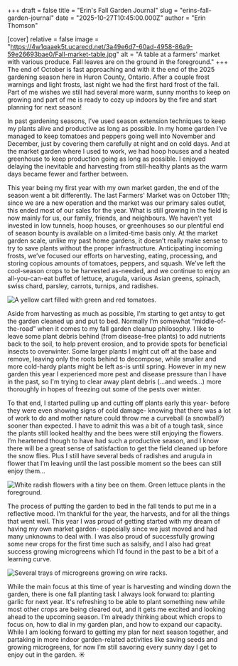 +++
draft = false
title = "Erin's Fall Garden Journal"
slug = "erins-fall-garden-journal"
date = "2025-10-27T10:45:00.000Z"
author = "Erin Thomson"

[cover]
relative = false
image = "https://4w1qaaek5t.ucarecd.net/3a49e6d7-60ad-4958-86a9-59e26693bae0/Fall-market-table.jpg"
alt = "A table at a farmers' market with various produce. Fall leaves are on the ground in the foreground."
+++
The end of October is fast approaching and with it the end of the 2025 gardening season here in Huron County, Ontario. After a couple frost warnings and light frosts, last night we had the first hard frost of the fall. Part of me wishes we still had several more warm, sunny months to keep on growing and part of me is ready to cozy up indoors by the fire and start planning for next season!

In past gardening seasons, I’ve used season extension techniques to keep my plants alive and productive as long as possible. In my home garden I’ve managed to keep tomatoes and peppers going well into November and December, just by covering them carefully at night and on cold days. And at the market garden where I used to work, we had hoop houses and a heated greenhouse to keep production going as long as possible. I enjoyed delaying the inevitable and harvesting from still-healthy plants as the warm days became fewer and farther between.

This year being my first year with my own market garden, the end of the season went a bit differently. The last Farmers' Market was on October 11th; since we are a new operation and the market was our primary sales outlet, this ended most of our sales for the year. What is still growing in the field is now mainly for us, our family, friends, and neighbours. We haven’t yet invested in low tunnels, hoop houses, or greenhouses so our plentiful end of season bounty is available on a limited-time basis only. At the market garden scale, unlike my past home gardens, it doesn’t really make sense to try to save plants without the proper infrastructure. Anticipating incoming frosts, we’ve focused our efforts on harvesting, eating, processing, and storing copious amounts of tomatoes, peppers, and squash. We’ve left the cool-season crops to be harvested as-needed, and we continue to enjoy an all-you-can-eat buffet of lettuce, arugula, various Asian greens, spinach, swiss chard, parsley, carrots, turnips, and radishes.

![A yellow cart filled with green and red tomatoes.](https://4w1qaaek5t.ucarecd.net/d1b51224-e7a7-4bdd-8b2a-fc95eb1bff5a/Tomatoes-cart.jpg "A cartload of tomatoes harvested in anticipation of frost!")

Aside from harvesting as much as possible, I’m starting to get antsy to get the garden cleaned up and put to bed. Normally I’m somewhat “middle-of-the-road” when it comes to my fall garden cleanup philosophy. I like to leave some plant debris behind (from disease-free plants) to add nutrients back to the soil, to help prevent erosion, and to provide spots for beneficial insects to overwinter. Some larger plants I might cut off at the base and remove, leaving only the roots behind to decompose, while smaller and more cold-hardy plants might be left as-is until spring. However in my new garden this year I experienced more pest and disease pressure than I have in the past, so I'm trying to clear away plant debris (...and weeds…) more thoroughly in hopes of freezing out some of the pests over winter.

To that end, I started pulling up and cutting off plants early this year- before they were even showing signs of cold damage- knowing that there was a lot of work to do and mother nature could throw me a curveball (a snowball?) sooner than expected. I have to admit this was a bit of a tough task, since the plants still looked healthy and the bees were still enjoying the flowers. I’m heartened though to have had such a productive season, and I know there will be a great sense of satisfaction to get the field cleaned up before the snow flies. Plus I still have several beds of radishes and arugula in flower that I’m leaving until the last possible moment so the bees can still enjoy them...

![White radish flowers with a tiny bee on them. Green lettuce plants in the foreground.](https://4w1qaaek5t.ucarecd.net/cbba35a5-6518-47a8-892d-a15e537f211e/Radish-flowers.jpg "Can you spot the bee?")

The process of putting the garden to bed in the fall tends to put me in a reflective mood. I’m thankful for the year, the harvests, and for all the things that went well. This year I was proud of getting started with my dream of having my own market garden- especially since we just moved and had many unknowns to deal with. I was also proud of successfully growing some new crops for the first time such as salsify, and I also had great success growing microgreens which I’d found in the past to be a bit of a learning curve. 

![Several trays of microgreens growing on wire racks.](https://4w1qaaek5t.ucarecd.net/e586fd75-eb1b-4c9a-aed5-28cc5c7534a5/Microgreens.jpg "Microgreens galore!")

While the main focus at this time of year is harvesting and winding down the garden, there is one fall planting task I always look forward to: planting garlic for next year. It's refreshing to be able to plant something new while most other crops are being cleared out, and it gets me excited and looking ahead to the upcoming season. I’m already thinking about which crops to focus on, how to dial in my garden plan, and how to expand our capacity. While I am looking forward to getting my plan for next season together, and partaking in more indoor garden-related activities like saving seeds and growing microgreens, for now I’m still savoring every sunny day I get to enjoy out in the garden. ☀️
